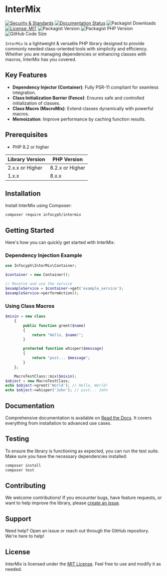 # InterMix

[![Security & Standards](https://github.com/infocyph/InterMix/actions/workflows/build.yml/badge.svg)](https://github.com/infocyph/InterMix/actions/workflows/build.yml)
[![Documentation Status](https://readthedocs.org/projects/intermix/badge/?version=latest)](https://intermix.readthedocs.io)
![Packagist Downloads](https://img.shields.io/packagist/dt/infocyph/intermix?color=green&link=https%3A%2F%2Fpackagist.org%2Fpackages%2Finfocyph%2Fintermix)
[![License: MIT](https://img.shields.io/badge/License-MIT-green.svg)](https://opensource.org/licenses/MIT)
![Packagist Version](https://img.shields.io/packagist/v/infocyph/intermix)
![Packagist PHP Version](https://img.shields.io/packagist/dependency-v/infocyph/intermix/php)
![GitHub Code Size](https://img.shields.io/github/languages/code-size/infocyph/intermix)

`InterMix` is a lightweight & versatile PHP library designed to provide commonly needed class-oriented tools with simplicity and efficiency. Whether you are managing dependencies or enhancing classes with macros, InterMix has you covered.


## Key Features

- **Dependency Injector (Container)**: Fully PSR-11 compliant for seamless integration.
- **Class Initialization Barrier (Fence)**: Ensures safe and controlled initialization of classes.
- **Class Macro (MacroMix)**: Extend classes dynamically with powerful macros.
- **Memoization**: Improve performance by caching function results.


## Prerequisites

- PHP 8.2 or higher

| Library Version | PHP Version       |
|-----------------|-------------------|
| 2.x.x or Higher | 8.2.x or Higher   |
| 1.x.x           | 8.x.x             |


## Installation

Install InterMix using Composer:

```bash
composer require infocyph/intermix
```

## Getting Started

Here's how you can quickly get started with InterMix:

### Dependency Injection Example

```php
use Infocyph\InterMix\Container;

$container = new Container();

// Resolve and use the service
$exampleService = $container->get('example_service');
$exampleService->performAction();
```

### Using Class Macros

```php
$mixin = new class
    {
        public function greet($name)
        {
            return "Hello, $name!";
        }

        protected function whisper($message)
        {
            return "psst... $message";
        }
    };

    MacroTestClass::mix($mixin);
$object = new MacroTestClass;
echo $object->greet('World'); // Hello, World!
echo $object->whisper('John'); // psst... John
```


## Documentation

Comprehensive documentation is available on [Read the Docs](https://intermix.readthedocs.io). It covers everything from installation to advanced use cases.


## Testing

To ensure the library is functioning as expected, you can run the test suite. Make sure you have the necessary dependencies installed:

```bash
composer install
composer test
```


## Contributing

We welcome contributions! If you encounter bugs, have feature requests, or want to help improve the library, please [create an issue](https://github.com/infocyph/InterMix/issues).


## Support

Need help? Open an issue or reach out through the GitHub repository. We're here to help!


## License

InterMix is licensed under the [MIT License](https://opensource.org/licenses/MIT). Feel free to use and modify it as needed.
